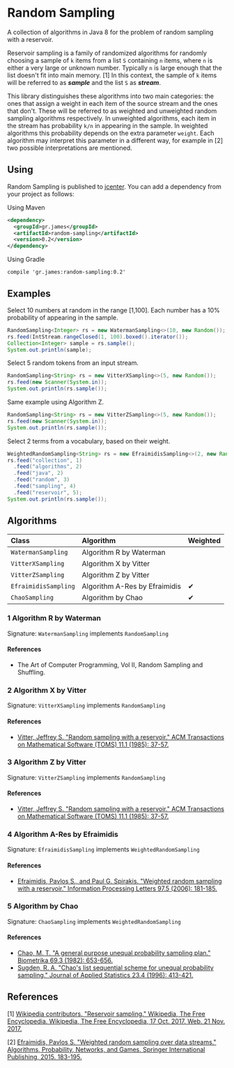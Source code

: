 # Random Sampling

A collection of algorithms in Java 8 for the problem of random sampling with a reservoir.

Reservoir sampling is a family of randomized algorithms for randomly choosing a sample of `k` items from a list `S` containing `n` items, where `n` is either a very large or unknown number. Typically `n` is large enough that the list doesn't fit into main memory. [1] In this context, the sample of `k` items will be referred to as ***sample*** and the list `S` as ***stream***.

This library distinguishes these algorithms into two main categories: the ones that assign a weight in each item of the source stream and the ones that don't. These will be referred to as weighted and unweighted random sampling algorithms respectively. In unweighted algorithms, each item in the stream has probability `k/n` in appearing in the sample. In weighted algorithms this probability depends on the extra parameter `weight`. Each algorithm may interpret this parameter in a different way, for example in [2] two possible interpretations are mentioned.

## Using

Random Sampling is published to [jcenter](https://bintray.com/gstamatelat/random-sampling/random-sampling). You can add a dependency from your project as follows:

Using Maven

```xml
<dependency>
  <groupId>gr.james</groupId>
  <artifactId>random-sampling</artifactId>
  <version>0.2</version>
</dependency>
```

Using Gradle

```
compile 'gr.james:random-sampling:0.2'
```

## Examples

Select 10 numbers at random in the range [1,100]. Each number has a 10% probability of appearing in the sample.
```java
RandomSampling<Integer> rs = new WatermanSampling<>(10, new Random());
rs.feed(IntStream.rangeClosed(1, 100).boxed().iterator());
Collection<Integer> sample = rs.sample();
System.out.println(sample);
```

Select 5 random tokens from an input stream.
```java
RandomSampling<String> rs = new VitterXSampling<>(5, new Random());
rs.feed(new Scanner(System.in));
System.out.println(rs.sample());
```

Same example using Algorithm Z.
```java
RandomSampling<String> rs = new VitterZSampling<>(5, new Random());
rs.feed(new Scanner(System.in));
System.out.println(rs.sample());
```

Select 2 terms from a vocabulary, based on their weight.
```java
WeightedRandomSampling<String> rs = new EfraimidisSampling<>(2, new Random());
rs.feed("collection", 1)
  .feed("algorithms", 2)
  .feed("java", 2)
  .feed("random", 3)
  .feed("sampling", 4)
  .feed("reservoir", 5);
System.out.println(rs.sample());
```

## Algorithms

| Class                | Algorithm                     | Weighted |
| :------------------- | :---------------------------- | :------- |
| `WatermanSampling`   | Algorithm R by Waterman       |          |
| `VitterXSampling`    | Algorithm X by Vitter         |          |
| `VitterZSampling`    | Algorithm Z by Vitter         |          |
| `EfraimidisSampling` | Algorithm A-Res by Efraimidis | &#10004; |
| `ChaoSampling`       | Algorithm by Chao             | &#10004; |

### 1 Algorithm R by Waterman

Signature: `WatermanSampling` implements `RandomSampling`

#### References
- The Art of Computer Programming, Vol II, Random Sampling and Shuffling.

### 2 Algorithm X by Vitter

Signature: `VitterXSampling` implements `RandomSampling`

#### References
- [Vitter, Jeffrey S. "Random sampling with a reservoir." ACM Transactions on Mathematical Software (TOMS) 11.1 (1985): 37-57.](https://doi.org/10.1145/3147.3165)

### 3 Algorithm Z by Vitter

Signature: `VitterZSampling` implements `RandomSampling`

#### References
- [Vitter, Jeffrey S. "Random sampling with a reservoir." ACM Transactions on Mathematical Software (TOMS) 11.1 (1985): 37-57.](https://doi.org/10.1145/3147.3165)

### 4 Algorithm A-Res by Efraimidis

Signature: `EfraimidisSampling` implements `WeightedRandomSampling`

#### References
- [Efraimidis, Pavlos S., and Paul G. Spirakis. "Weighted random sampling with a reservoir." Information Processing Letters 97.5 (2006): 181-185.](https://doi.org/10.1016/j.ipl.2005.11.003)

### 5 Algorithm by Chao

Signature: `ChaoSampling` implements `WeightedRandomSampling`

#### References
- [Chao, M. T. "A general purpose unequal probability sampling plan." Biometrika 69.3 (1982): 653-656.](https://doi.org/10.2307/2336002)
- [Sugden, R. A. "Chao's list sequential scheme for unequal probability sampling." Journal of Applied Statistics 23.4 (1996): 413-421.](https://doi.org/10.1080/02664769624152)

## References

[1] [Wikipedia contributors. "Reservoir sampling." Wikipedia, The Free Encyclopedia. Wikipedia, The Free Encyclopedia, 17 Oct. 2017. Web. 21 Nov. 2017.](https://en.wikipedia.org/wiki/Reservoir_sampling)

[2] [Efraimidis, Pavlos S. "Weighted random sampling over data streams." Algorithms, Probability, Networks, and Games. Springer International Publishing, 2015. 183-195.](https://doi.org/10.1007/978-3-319-24024-4_12)
